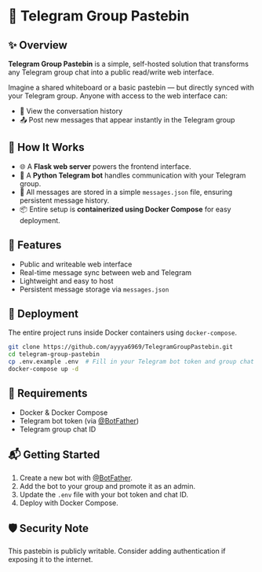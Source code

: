 # 🚀 Telegram Group Pastebin

## ✨ Overview

**Telegram Group Pastebin** is a simple, self-hosted solution that transforms any Telegram group chat into a public read/write web interface.

Imagine a shared whiteboard or a basic pastebin — but directly synced with your Telegram group. Anyone with access to the web interface can:

- 📝 View the conversation history
- 📤 Post new messages that appear instantly in the Telegram group

## 🔧 How It Works

- 🌐 A **Flask web server** powers the frontend interface.
- 🤖 A **Python Telegram bot** handles communication with your Telegram group.
- 💾 All messages are stored in a simple `messages.json` file, ensuring persistent message history.
- 📦 Entire setup is **containerized using Docker Compose** for easy deployment.

## 📂 Features

- Public and writeable web interface
- Real-time message sync between web and Telegram
- Lightweight and easy to host
- Persistent message storage via `messages.json`

## 🐳 Deployment

The entire project runs inside Docker containers using `docker-compose`.

```bash
git clone https://github.com/ayyya6969/TelegramGroupPastebin.git
cd telegram-group-pastebin
cp .env.example .env  # Fill in your Telegram bot token and group chat ID
docker-compose up -d
```

## 📄 Requirements

- Docker & Docker Compose
- Telegram bot token (via [@BotFather](https://t.me/BotFather))
- Telegram group chat ID

## 📬 Getting Started

1. Create a new bot with [@BotFather](https://t.me/BotFather).
2. Add the bot to your group and promote it as an admin.
3. Update the `.env` file with your bot token and chat ID.
4. Deploy with Docker Compose.

## 🛡️ Security Note

This pastebin is publicly writable. Consider adding authentication if exposing it to the internet.
